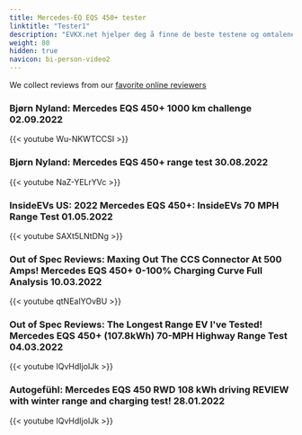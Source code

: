```yaml
---
title: Mercedes-EQ EQS 450+ tester
linktitle: "Tester1"
description: "EVKX.net hjelper deg å finne de beste testene og omtalene av denne modellen. "
weight: 80
hidden: true
navicon: bi-person-video2
---
```

We collect reviews from our [favorite online reviewers](/guides/evreviewers/)

### Bjørn Nyland: Mercedes EQS 450+ 1000 km challenge 02.09.2022

{{< youtube Wu-NKWTCCSI >}}

### Bjørn Nyland: Mercedes EQS 450+ range test 30.08.2022

{{< youtube NaZ-YELrYVc >}}

### InsideEVs US: 2022 Mercedes EQS 450+: InsideEVs 70 MPH Range Test 01.05.2022

{{< youtube SAXt5LNtDNg >}}

### Out of Spec Reviews: Maxing Out The CCS Connector At 500 Amps! Mercedes EQS 450+ 0-100% Charging Curve Full Analysis 10.03.2022

{{< youtube qtNEaIYOvBU >}}

### Out of Spec Reviews: The Longest Range EV I've Tested! Mercedes EQS 450+ (107.8kWh) 70-MPH Highway Range Test 04.03.2022

{{< youtube IQvHdIjoIJk >}}

### Autogefühl: Mercedes EQS 450 RWD 108 kWh driving REVIEW with winter range and charging test! 28.01.2022

{{< youtube IQvHdIjoIJk >}}

